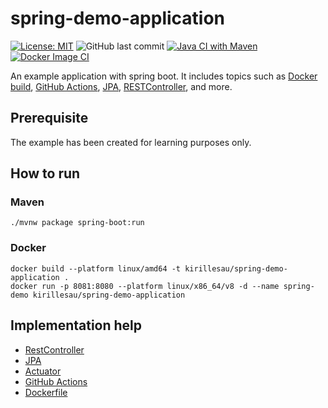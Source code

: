 # spring-demo-application

[![License: MIT](https://img.shields.io/badge/License-MIT-yellow.svg)](https://opensource.org/licenses/MIT)
![GitHub last commit](https://img.shields.io/github/last-commit/kirillesau/spring-demo-application)
[![Java CI with Maven](https://github.com/kirillesau/spring-demo-application/actions/workflows/build%20with%20maven.yml/badge.svg?branch=master)](https://github.com/kirillesau/spring-demo-application/actions/workflows/build%20with%20maven.yml)
[![Docker Image CI](https://github.com/kirillesau/spring-demo-application/actions/workflows/docker-image.yml/badge.svg?branch=master)](https://github.com/kirillesau/spring-demo-application/actions/workflows/docker-image.yml)

An example application with spring boot. It includes topics such
as [Docker build](Dockerfile), [GitHub Actions](.github/workflows),
[JPA](src/main/java/de/kirill/springdemoapplication/book/Book.java), [RESTController](src/main/java/de/kirill/springdemoapplication/DemoController.java),
and
more.

## Prerequisite

The example has been created for learning purposes only.

## How to run

### Maven

```shell
./mvnw package spring-boot:run
```

### Docker

```shell
docker build --platform linux/amd64 -t kirillesau/spring-demo-application .
docker run -p 8081:8080 --platform linux/x86_64/v8 -d --name spring-demo kirillesau/spring-demo-application
```

## Implementation help

- [RestController](docs/implementation/RestController.md)
- [JPA](docs/implementation/JPA.md)
- [Actuator](docs/implementation/Actuator.md)
- [GitHub Actions](docs/implementation/GitHubActions.md)
- [Dockerfile](docs/implementation/Dockerfile.md)
